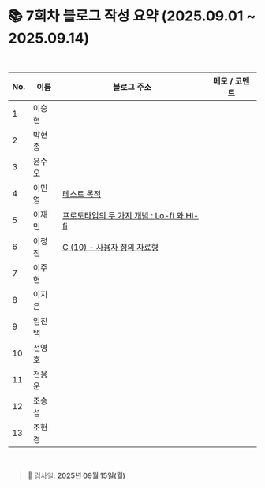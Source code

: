 # 📚 7회차 블로그 작성 요약 (2025.09.01 ~ 2025.09.14)

<br>

| No. | 이름  | 블로그 주소                                                                | 메모 / 코멘트 |
|-----|-----|-----------------------------------------------------------------------|----------|
| 1   | 이승현 |                                                                       |          |
| 2   | 박현종 |                                                                       |          |
| 3   | 윤수오 |                                                                       |          |
| 4   | 이민영 | [테스트 목적](https://stylish-minyoung.tistory.com/215)                    |          |
| 5   | 이재민 | [프로토타입의 두 가지 개념 : Lo-fi 와 Hi-fi](https://jam-scribble.tistory.com/45) |          |
| 6   | 이정진 | [C (10) - 사용자 정의 자료형](https://freshdev.tistory.com/66)                |          |
| 7   | 이주현 |                                                                       |          |
| 8   | 이지은 |                                                                       |          |
| 9   | 임진택 |                                                                       |          |
| 10  | 전영호 |                                                                       |          |
| 11  | 전용운 |                                                                       |          |
| 12  | 조승섭 |                                                                       |          |
| 13  | 조현경 |                                                                       |          |

<br>

> 📌 검사일: **2025년 09월 15일(월)**
